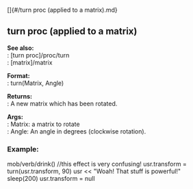 []{#/turn proc (applied to a matrix).md}    
## turn proc (applied to a matrix)    
**See also:**    
:   [turn proc]/proc/turn    
:   [matrix]/matrix    
<!-- -->    
**Format:**    
:   turn(Matrix, Angle)    
<!-- -->    
**Returns:**    
:   A new matrix which has been rotated.    
<!-- -->    
**Args:**    
:   Matrix: a matrix to rotate    
:   Angle: An angle in degrees (clockwise rotation).    
### Example:    
mob/verb/drink() //this effect is very confusing! usr.transform =    
turn(usr.transform, 90) usr \<\< \"Woah! That stuff is powerful!\"    
sleep(200) usr.transform = null  